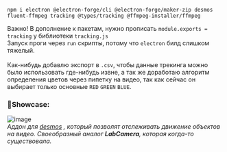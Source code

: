 ```
npm i electron @electron-forge/cli @electron-forge/maker-zip desmos fluent-ffmpeg tracking @types/tracking @ffmpeg-installer/ffmpeg
```
Важно! В дополнение к пакетам, нужно прописать `module.exports = tracking` у библиотеки `tracking.js` </br>
Запуск проги через `run` скрипты, потому что `electron` билд слишком тяжелый. </br></br>
Как-нибудь добавлю экспорт в `.csv`, чтобы данные трекинга можно было использовать где-нибудь извне, а так же доработаю алгоритм определения цветов через пипетку на видео, так как сейчас он выбирает только основные `RED` `GREEN` `BLUE`. </br>

### 🌂Showcase:
![image](https://github.com/supchyan/Hono/assets/123704468/96c4bbbc-fc84-4d5f-83ac-11ebe8549bce) </br>
*Аддон для [desmos](https://desmos.com) , который позволят отслеживать движение объектов на видео. Своеобразный аналог **LabCamera**, которая когда-то существовала.*
